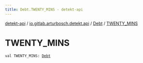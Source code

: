 ```yaml
---
title: Debt.TWENTY_MINS - detekt-api
---
```


[detekt-api](../../index.html) / [io.gitlab.arturbosch.detekt.api](../index.html) / [Debt](index.html) / [TWENTY_MINS](./-t-w-e-n-t-y_-m-i-n-s.html)

# TWENTY_MINS

`val TWENTY_MINS: `[`Debt`](index.html)